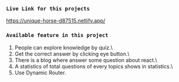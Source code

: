 ### `Live Link for this projects`
https://unique-horse-d87515.netlify.app/

### `Available feature in this project`

1. People can explore knowledge by quiz.\
2. Get the correct answer by clicking eye button.\
3. There is a blog where answer some question about react.\
4. A statistics of total questions of every topics shows in statistics.\
5. Use Dynamic Router.
